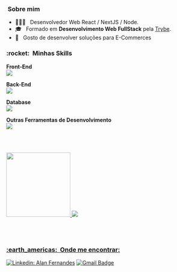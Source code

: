 

<h3> &nbsp;Sobre mim </h3>

- 🧑🏾‍💻 &nbsp; Desenvolvedor Web React / NextJS / Node.
- 🎓 &nbsp; Formado em **Desenvolvimento Web FullStack** pela <a href="https://app.betrybe.com/">Trybe</a>.
- 🛒 &nbsp; Gosto de desenvolver soluções para E-Commerces

<h3> :rocket: &nbsp;Minhas Skills </h3>

**Front-End**
<br/>
![](https://skillicons.dev/icons?i=js,html,css,react,next,vite,tailwind,materialui,bootstrap,sass,less,jest,redux,)


**Back-End**
<br/>
![](https://skillicons.dev/icons?i=nodejs,typescript,expressjs,prisma,sequelize,docker,python,fastapi,bash,anaconda,go)


**Database**
<br/>
![](https://skillicons.dev/icons?i=mysql,postgres,mongo,firebase,)


**Outras Ferramentas de Desenvolvimento**
<br/>
![](https://skillicons.dev/icons?i=figma,linux,ubuntu,mint,photoshop,illustrator,xd,vim)


<br><br>
<div>
  <a href="https://github.com/allanfernds">
   <img  height="170" src="https://github-readme-stats.vercel.app/api/top-langs/?username=allanfernds&layout=compact&langs_count=16&theme=dracula"/>
  <img  src="https://github-readme-stats.vercel.app/api?username=allanfernds&show_icons=true&theme=dracula&include_all_commits=true&count_private=true&hide=issues"/>
</div>
<br><br><br>

<h3> :earth_americas: &nbsp;Onde me encontrar: </h3> 


[![Linkedin: Alan Fernandes](https://skillicons.dev/icons?i=linkedin)](https://www.linkedin.com/in/alanfernds/)       [![Gmail Badge](https://skillicons.dev/icons?i=gmail)](mailto:alanfernandes.mm@gmail.com)




